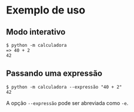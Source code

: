 # Exemplo de uso

## Modo interativo

```console
$ python -m calculadora
=> 40 + 2
42
```

## Passando uma expressão

```console
$ python -m calculadora --expressão "40 + 2" 
42
```

A opção `--expressão` pode ser abreviada como `-e`.
